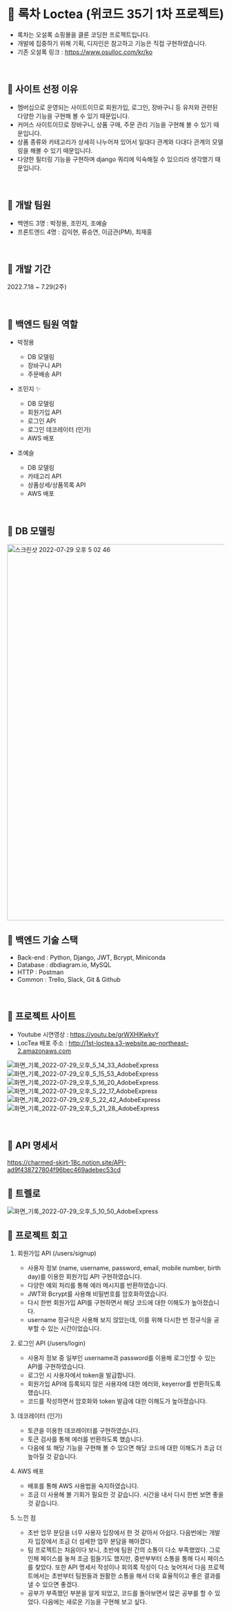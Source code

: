 # 🍵 록차 Loctea (위코드 35기 1차 프로젝트)
- 록차는 오설록 쇼핑몰을 클론 코딩한 프로젝트입니다. 
- 개발에 집중하기 위해 기획, 디자인은 참고하고 기능은 직접 구현하였습니다.
- 기존 오설록 링크 : https://www.osulloc.com/kr/ko

<br>

## 🍵 사이트 선정 이유
- 멤버십으로 운영되는 사이트이므로 회원가입, 로그인, 장바구니 등 유저와 관련된 다양한 기능을 구현해 볼 수 있기 때문입니다.
- 커머스 사이트이므로 장바구니, 상품 구매, 주문 관리 기능을 구현해 볼 수 있기 때문입니다.
- 상품 종류와 카테고리가 상세히 나누어져 있어서 일대다 관계와 다대다 관계의 모델링을 해볼 수 있기 때문입니다.
- 다양한 필터링 기능을 구현하며 django 쿼리에 익숙해질 수 있으리라 생각했기 때문입니다.

<br>

## 🍵 개발 팀원
- 백엔드 3명 : 박정용, 조민지, 조예슬
- 프론트엔드 4명 : 김익현, 류승연, 이금관(PM), 최재홍

<br>

## 🍵 개발 기간
2022.7.18 ~ 7.29(2주)

<br>

## 🍵 백엔드 팀원 역할
- 박정용
   - DB 모델링
   - 장바구니 API
   - 주문배송 API
   
- 조민지 ✨
   - DB 모델링
   - 회원가입 API
   - 로그인 API
   - 로그인 데코레이터 (인가)
   - AWS 배포

- 조예슬
   - DB 모델링
   - 카테고리 API
   - 상품상세/상품목록 API
   - AWS 배포

<br>

## 🍵 DB 모델링
<img width="870" alt="스크린샷 2022-07-29 오후 5 02 46" src="https://user-images.githubusercontent.com/47664802/181713475-dec250ca-5c97-4223-9abf-932c85ef3fef.png">
   
<br>

## 🍵 백엔드 기술 스택
- Back-end : Python, Django, JWT, Bcrypt, Miniconda
- Database : dbdiagram.io, MySQL
- HTTP : Postman
- Common : Trello, Slack, Git & Github

<br>

## 🍵 프로젝트 사이트
- Youtube 시연영상 : https://youtu.be/grWXHlKwkyY
- LocTea 배포 주소 : http://1st-loctea.s3-website.ap-northeast-2.amazonaws.com

![화면_기록_2022-07-29_오후_5_14_33_AdobeExpress](https://user-images.githubusercontent.com/47664802/181719682-634c4dd5-c52c-40db-917d-bc361f809555.gif)
![화면_기록_2022-07-29_오후_5_15_53_AdobeExpress](https://user-images.githubusercontent.com/47664802/181719701-fd74d457-2aa2-492c-abfa-74bec8b78b8d.gif)
![화면_기록_2022-07-29_오후_5_16_20_AdobeExpress](https://user-images.githubusercontent.com/47664802/181719712-d4b14ec7-6c6b-401a-b9df-5b26a6e5052b.gif)
![화면_기록_2022-07-29_오후_5_22_17_AdobeExpress](https://user-images.githubusercontent.com/47664802/181719721-187ef397-7a65-4ac3-be21-c7ac834e7a9c.gif)
![화면_기록_2022-07-29_오후_5_22_42_AdobeExpress](https://user-images.githubusercontent.com/47664802/181719734-c9591829-befe-43c0-86f0-f43d93afc795.gif)
![화면_기록_2022-07-29_오후_5_21_28_AdobeExpress](https://user-images.githubusercontent.com/47664802/181719748-e84ae082-49b0-4af1-be01-0d5d19a86f67.gif)


<br>

## 🍵 API 명세서
https://charmed-skirt-18c.notion.site/API-ad9f438727804f96bec469adebec53cd


## 🍵 트렐로
![화면_기록_2022-07-29_오후_5_10_50_AdobeExpress](https://user-images.githubusercontent.com/47664802/181716089-6fbaf91a-a1e4-499e-9d47-9d6dee41c031.gif)

## 🍵 프로젝트 회고
1)  회원가입 API (/users/signup)
      - 사용자 정보 (name, username, password, email, mobile number, birth day)를 이용한 회원가입 API 구현하였습니다.
      - 다양한 예외 처리를 통해 에러 메시지를 반환하였습니다.
      - JWT와 Bcrypt를 사용해 비밀번호를 암호화하였습니다.
      - 다시 한번 회원가입 API를 구현하면서 해당 코드에 대한 이해도가 높아졌습니다.
      - username 정규식은 사용해 보지 않았는데, 이를 위해 다시한 번 정규식을 공부할 수 있는 시간이었습니다.

2)  로그인 API (/users/login)
      - 사용자 정보 중 일부인 username과 password를 이용해 로그인할 수 있는 API를 구현하였습니다.
      - 로그인 시 사용자에서 token을 발급합니다.
      - 회원가입 API에 등록되지 않은 사용자에 대한 에러와, keyerror를 반환하도록 했습니다.
      - 코드를 작성하면서 암호화와 token 발급에 대한 이해도가 높아졌습니다.
      
3)  데코레이터 (인가)
      - 토큰을 이용한 데코레이터를 구현하였습니다.
      - 토큰 검사를 통해 에러를 반환하도록 했습니다.
      - 다음에 또 해당 기능을 구현해 볼 수 있으면 해당 코드에 대한 이해도가 조금 더 높아질 것 같습니다.
      
4)  AWS 배포
      - 배포를 통해 AWS 사용법을 숙지하였습니다.
      - 조금 더 사용해 볼 기회가 필요한 것 같습니다. 시간을 내서 다시 한번 보면 좋을 것 같습니다.
      
5)  느낀 점
      - 초반 업무 분담을 너무 사용자 입장에서 한 것 같아서 아쉽다. 다음번에는 개발자 입장에서 조금 더 섬세한 업무 분담을 해야겠다.
      - 팀 프로젝트는 처음이다 보니, 초반에 팀원 간의 소통이 다소 부족했었다. 그로 인해 페이스를 놓쳐 조금 힘들기도 했지만, 중반부부터 
        소통을 통해 다시 페이스를 찾았다. 또한 API 명세서 작성이나 회의록 작성이 다소 늦어져서 다음 프로젝트에서는 초반부터 팀원들과 
        원활한 소통을 해서 더욱 효율적이고 좋은 결과를 낼 수 있으면 좋겠다.
      - 공부가 부족했던 부분을 알게 되었고, 코드를 돌아보면서 많은 공부를 할 수 있었다. 다음에는 새로운 기능을 구현해 보고 싶다.

